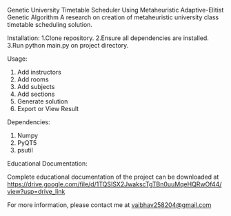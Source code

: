 Genetic University Timetable Scheduler Using Metaheuristic Adaptive-Elitist Genetic Algorithm
A research on creation of metaheuristic university class timetable scheduling solution.

Installation:
1.Clone repository.
2.Ensure all dependencies are installed.
3.Run python main.py on project directory.

Usage:
1. Add instructors
2. Add rooms
3. Add subjects
4. Add sections
5. Generate solution
6. Export or View Result

Dependencies:
1. Numpy
2. PyQT5
3. psutil

Educational Documentation:

Complete educational documentation of the project can be downloaded at 
https://drive.google.com/file/d/1TQSISX2JwakscTgTBn0uuMqeHQRwOf44/view?usp=drive_link

For more information, please contact me at vaibhav258204@gmail.com